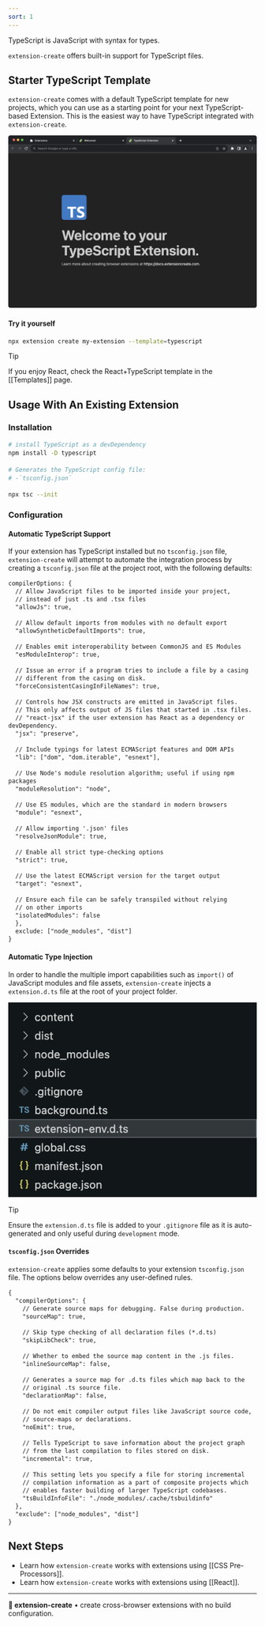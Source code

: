 ```yaml
---
sort: 1
---
```


TypeScript is JavaScript with syntax for types.

`extension-create` offers built-in support for TypeScript files. 

## Starter TypeScript Template

`extension-create` comes with a default TypeScript template for new projects, which you can use as a starting point for your next TypeScript-based Extension. This is the easiest way to have TypeScript integrated with `extension-create`. 

<img src="../assets/ts-template.png" alt="TypeScript Extension Template">

#### Try it yourself

```sh
npx extension create my-extension --template=typescript
```

> [!tip]
> If you enjoy React, check the React+TypeScript template in the [[Templates]] page.

## Usage With An Existing Extension

### Installation

```sh
# install TypeScript as a devDependency
npm install -D typescript

# Generates the TypeScript config file:
# -`tsconfig.json`

npx tsc --init 
```

### Configuration

#### Automatic TypeScript Support

If your extension has TypeScript installed but no `tsconfig.json` file, `extension-create` will attempt to automate the integration process by creating a `tsconfig.json` file at the project root, with the following defaults:

```json5
compilerOptions: {
  // Allow JavaScript files to be imported inside your project,
  // instead of just .ts and .tsx files
  "allowJs": true,

  // Allow default imports from modules with no default export
  "allowSyntheticDefaultImports": true,
  
  // Enables emit interoperability between CommonJS and ES Modules
  "esModuleInterop": true,
  
  // Issue an error if a program tries to include a file by a casing
  // different from the casing on disk.
  "forceConsistentCasingInFileNames": true,
  
  // Controls how JSX constructs are emitted in JavaScript files.
  // This only affects output of JS files that started in .tsx files.
  // "react-jsx" if the user extension has React as a dependency or devDependency.
  "jsx": "preserve",
  
  // Include typings for latest ECMAScript features and DOM APIs
  "lib": ["dom", "dom.iterable", "esnext"],
  
  // Use Node's module resolution algorithm; useful if using npm packages
  "moduleResolution": "node",
  
  // Use ES modules, which are the standard in modern browsers
  "module": "esnext",
  
  // Allow importing '.json' files
  "resolveJsonModule": true,
  
  // Enable all strict type-checking options
  "strict": true,
  
  // Use the latest ECMAScript version for the target output
  "target": "esnext",
  
  // Ensure each file can be safely transpiled without relying
  // on other imports
  "isolatedModules": false
  },
  exclude: ["node_modules", "dist"]
}
```

#### Automatic Type Injection

In order to handle the multiple import capabilities such as `import()` of JavaScript modules and file assets, `extension-create` injects a `extension.d.ts` file at the root of your project folder. 

<img src="../assets/extension-type-definition.png" alt="TypeScript Extension Type Definition">

> [!tip]
> Ensure the `extension.d.ts` file is added to your `.gitignore` file as it is auto-generated and only useful during `development` mode.

#### `tsconfig.json` Overrides

`extension-create` applies some defaults to your extension `tsconfig.json` file. The options below overrides any user-defined rules.

```json5
{
  "compilerOptions": {
    // Generate source maps for debugging. False during production.
    "sourceMap": true,
    
    // Skip type checking of all declaration files (*.d.ts)
    "skipLibCheck": true,
    
    // Whether to embed the source map content in the .js files.
    "inlineSourceMap": false,
    
    // Generates a source map for .d.ts files which map back to the
    // original .ts source file.
    "declarationMap": false,
    
    // Do not emit compiler output files like JavaScript source code,
    // source-maps or declarations.
    "noEmit": true,
    
    // Tells TypeScript to save information about the project graph
    // from the last compilation to files stored on disk.
    "incremental": true,
    
    // This setting lets you specify a file for storing incremental
    // compilation information as a part of composite projects which
    // enables faster building of larger TypeScript codebases.
    "tsBuildInfoFile": "./node_modules/.cache/tsbuildinfo"
  },
  "exclude": ["node_modules", "dist"]
}
```

## Next Steps

- Learn how `extension-create` works with extensions using [[CSS Pre-Processors]].
- Learn how `extension-create` works with extensions using [[React]].

---

**🧩 extension-create** • create cross-browser extensions with no build configuration.
